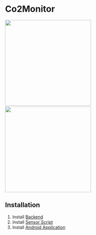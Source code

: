 # Co2Monitor

<img width="280" src="https://github.com/beworker/co2monitor/blob/master/android-client/docs/images/screen-1.png" />&nbsp;&nbsp;<img width="280" src="https://github.com/beworker/co2monitor/blob/master/android-client/docs/images/screen-2.png" />

## Installation
1. Install [Backend](https://github.com/beworker/co2monitor/tree/master/backend)
2. Install [Sensor Script](https://github.com/beworker/co2monitor/tree/master/sensor)
3. Install [Android Application](https://github.com/beworker/co2monitor/tree/master/android-client)
